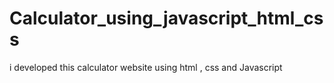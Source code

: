 # Calculator_using_javascript_html_css
i developed this calculator  website using html , css and Javascript 
